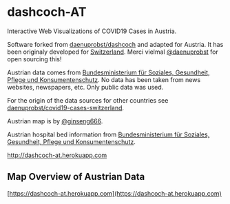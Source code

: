 # dashcoch-AT

Interactive Web Visualizations of COVID19 Cases in Austria.

Software forked from [
daenuprobst/dashcoch](https://github.com/daenuprobst/dashcoch) and adapted for Austria. It has been originaly developed for [Switzerland](http://www.corona-data.ch). 
Merci vielmal [@daenuprobst](https://github.com/daenuprobst) for open sourcing this!

Austrian data comes from [Bundesministerium für Soziales, Gesundheit, Pflege und Konsumentenschutz](https://www.sozialministerium.at/Informationen-zum-Coronavirus/Neuartiges-Coronavirus-(2019-nCov).html).
No data has been taken from news websites, newspapers, etc. Only public data was used.

For the origin of the data sources for other countries see [daenuprobst/covid19-cases-switzerland](https://github.com/daenuprobst/covid19-cases-switzerland).

Austrian map is by [@ginseng666](https://github.com/ginseng666/GeoJSON-TopoJSON-Austria).

Austrian hospital bed information from [Bundesministerium für Soziales, Gesundheit, Pflege und Konsumentenschutz](http://www.kaz.bmgf.gv.at/ressourcen-inanspruchnahme/betten.html).

http://dashcoch-at.herokuapp.com

## Map Overview of Austrian Data

[https://dashcoch-at.herokuapp.com](https://dashcoch-at.herokuapp.com)
